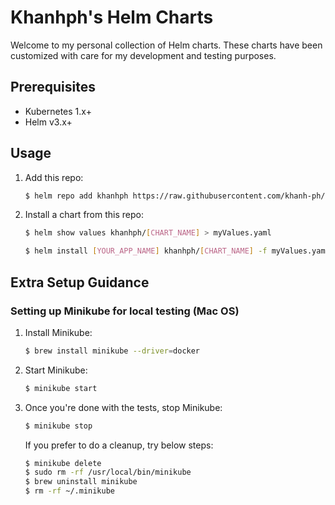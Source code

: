 # Khanhph's Helm Charts

Welcome to my personal collection of Helm charts. These charts have been customized with care for my development and testing purposes.

## Prerequisites

* Kubernetes 1.x+
* Helm v3.x+

## Usage

1. Add this repo:

    ```sh
    $ helm repo add khanhph https://raw.githubusercontent.com/khanh-ph/helmcharts/master/
    ```

2. Install a chart from this repo:

    ```sh
    $ helm show values khanhph/[CHART_NAME] > myValues.yaml
    ```

    ```sh
    $ helm install [YOUR_APP_NAME] khanhph/[CHART_NAME] -f myValues.yaml
    ```

## Extra Setup Guidance

### Setting up Minikube for local testing (Mac OS)

1. Install Minikube:
    ```sh
    $ brew install minikube --driver=docker
    ```

2. Start Minikube:
    ```sh
    $ minikube start
    ```

3. Once you're done with the tests, stop Minikube:
    ```sh
    $ minikube stop
    ```
    If you prefer to do a cleanup, try below steps:
    ```sh
    $ minikube delete
    $ sudo rm -rf /usr/local/bin/minikube
    $ brew uninstall minikube
    $ rm -rf ~/.minikube
    ```